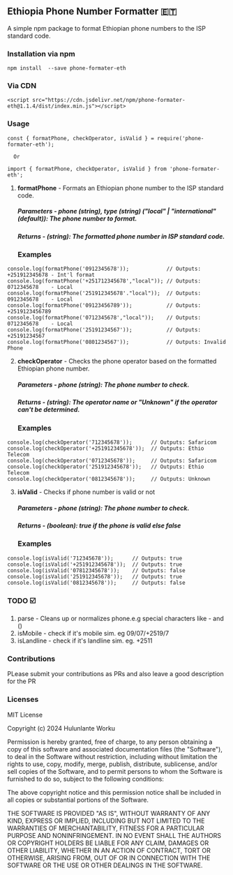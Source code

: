 ## Ethiopia Phone Number Formatter 🇪🇹

A simple npm package to format Ethiopian phone numbers to the ISP standard code.

### Installation via npm

```
npm install  --save phone-formater-eth
```

### Via CDN

```
<script src="https://cdn.jsdelivr.net/npm/phone-formater-eth@1.1.4/dist/index.min.js"></script>
```
 
### Usage
 ```
 const { formatPhone, checkOperator, isValid } = require('phone-formater-eth');
   
   Or

 import { formatPhone, checkOperator, isValid } from 'phone-formater-eth';

 ```

1. <b>formatPhone</b> - Formats an Ethiopian phone number to the ISP standard code.
     ##### Parameters - phone (string), type (string) ("local" | "international" (default)): The phone number to format.
     ##### Returns  - (string): The formatted phone number in ISP standard code.
     ### Examples

```
console.log(formatPhone('0912345678'));            // Outputs: +251912345678 - Int'l format
console.log(formatPhone('+251712345678',"local")); // Outputs: 0712345678    - Local
console.log(formatPhone('251912345678'."local"));  // Outputs: 0912345678    - Local
console.log(formatPhone('09123456789'));           // Outputs: +2519123456789
console.log(formatPhone('0712345678',"local"));    // Outputs: 0712345678    - Local
console.log(formatPhone('25191234567'));           // Outputs: +25191234567
console.log(formatPhone('0801234567'));            // Outputs: Invalid Phone
```

2. <b>checkOperator</b> - Checks the phone operator based on the formatted Ethiopian phone number.
    ##### Parameters - phone (string): The phone number to check.
    ##### Returns  - (string): The operator name or "Unknown" if the operator can't be determined.
    ### Examples

```
console.log(checkOperator('712345678'));      // Outputs: Safaricom
console.log(checkOperator('+251912345678'));  // Outputs: Ethio Telecom
console.log(checkOperator('0712345678'));     // Outputs: Safaricom
console.log(checkOperator('251912345678'));   // Outputs: Ethio Telecom
console.log(checkOperator('0812345678'));     // Outputs: Unknown
```

3. <b>isValid</b> - Checks if phone number is valid or not
    ##### Parameters - phone (string): The phone number to check.
    ##### Returns  - (boolean): <i>true</i> if the phone is valid else <i>false</i>
    ### Examples

```
console.log(isValid('712345678'));      // Outputs: true
console.log(isValid('+251912345678'));  // Outputs: true
console.log(isValid('07812345678'));    // Outputs: false
console.log(isValid('251912345678'));   // Outputs: true
console.log(isValid('0812345678'));     // Outputs: false
```

### TODO  ☑️

1. parse - Cleans up or  normalizes phone.e.g  special characters  like - and ()
2. isMobile - check if it's mobile sim. eg 09/07/+2519/7
3. isLandline - check if it's landline sim. eg.  +2511

   

### Contributions
PLease submit your contributions as PRs and also leave a good description for the PR




### Licenses
MIT License


Copyright (c) 2024 Hulunlante Worku

Permission is hereby granted, free of charge, to any person obtaining a copy
of this software and associated documentation files (the "Software"), to deal
in the Software without restriction, including without limitation the rights
to use, copy, modify, merge, publish, distribute, sublicense, and/or sell
copies of the Software, and to permit persons to whom the Software is
furnished to do so, subject to the following conditions:

The above copyright notice and this permission notice shall be included in all
copies or substantial portions of the Software.

THE SOFTWARE IS PROVIDED "AS IS", WITHOUT WARRANTY OF ANY KIND, EXPRESS OR
IMPLIED, INCLUDING BUT NOT LIMITED TO THE WARRANTIES OF MERCHANTABILITY,
FITNESS FOR A PARTICULAR PURPOSE AND NONINFRINGEMENT. IN NO EVENT SHALL THE
AUTHORS OR COPYRIGHT HOLDERS BE LIABLE FOR ANY CLAIM, DAMAGES OR OTHER
LIABILITY, WHETHER IN AN ACTION OF CONTRACT, TORT OR OTHERWISE, ARISING FROM,
OUT OF OR IN CONNECTION WITH THE SOFTWARE OR THE USE OR OTHER DEALINGS IN THE
SOFTWARE.